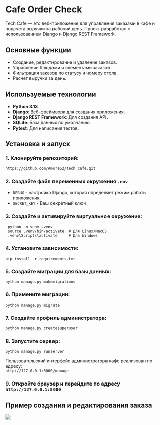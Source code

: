 # Cafe Order Check

Tech Cafe — это веб-приложение для управления заказами в кафе и подсчета выручки за рабочий день. Проект разработан с использованием Django и Django REST Framework.

## Основные функции

- Создание, редактирование и удаление заказов.
- Управление блюдами и элементами заказов.
- Фильтрация заказов по статусу и номеру стола.
- Расчет выручки за день.

## Используемые технологии
- **Python 3.13**
- **Django**: Веб-фреймворк для создания приложения.
- **Django REST Framework**: Для создания API.
- **SQLite**: База данных по умолчанию.
- **Pytest**: Для написания тестов.



## Установка и запуск

### 1. Клонируйте репозиторий:
   ```
   https://github.com/Amore52/tech_cafe.git
   ```
### 2. Создайте файл переменных окружения ```.env```
   * ```DEBUG``` - настройка Django, которая определяет режим работы приложения.  
   * ```SECRET_KEY``` - Ваш секретный ключ
   

### 3. Создайте и активируйте виртуальное окружение:
   ```
    python -m venv .venv
    source .venv/bin/activate  # Для Linux/MacOS
    .venv\Scripts\activate     # Для Windows
   ```

### 4. Установите зависимости:
   ```
   pip install -r requirements.txt
   ```
### 5. Создайте миграции для базы данных:
   ```
   python manage.py makemigrations
   ```
### 6. Примените миграции:
   ```
   python manage.py migrate
   ```

### 7. Создайте профиль администратора:
   ```
   python manage.py createsuperuser
   ```
### 8. Запустите сервер:
   ```
   python manage.py runserver
   ```
Пользовательский интерфейс администратора кафе реализован по адресу:  
```http://127.0.0.1:8000/manage```
### 9. Откройте браузер и перейдите по адресу ```http://127.0.0.1:8000```

## Пример создания и редактирования заказа
![](assets/preview.gif)
